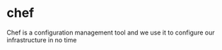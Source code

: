 # chef
Chef is a configuration management tool and we use it to configure our infrastructure in no time
